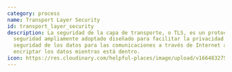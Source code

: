 ```yaml
---
category: process
name: Transport Layer Security
id: transport_layer_security
description: La seguridad de la capa de transporte, o TLS, es un protocolo de
  seguridad ampliamente adoptado diseñado para facilitar la privacidad y la
  seguridad de los datos para las comunicaciones a través de Internet al
  encriptar los datos mientras está dentro.
icon: https://res.cloudinary.com/helpful-places/image/upload/v1664832754/dtpr-icons/process/encrypted_oedzbb.svg
---
```


